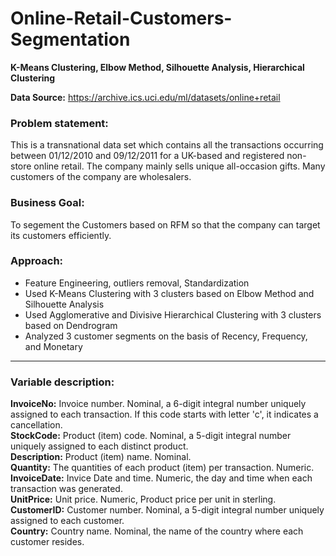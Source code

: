 # Online-Retail-Customers-Segmentation
**K-Means Clustering, Elbow Method, Silhouette Analysis, Hierarchical Clustering** 

**Data Source:** https://archive.ics.uci.edu/ml/datasets/online+retail

### Problem statement:
This is a transnational data set which contains all the transactions occurring between 01/12/2010 and 09/12/2011 for a UK-based and registered non-store online retail. The company mainly sells unique all-occasion gifts. Many customers of the company are wholesalers.

### Business Goal:
To segement the Customers based on RFM so that the company can target its customers efficiently.                     

### Approach:
- Feature Engineering, outliers removal, Standardization
- Used K-Means Clustering with 3 clusters based on Elbow Method and Silhouette Analysis
- Used Agglomerative and Divisive Hierarchical Clustering with 3 clusters based on Dendrogram
- Analyzed 3 customer segments on the basis of Recency, Frequency, and Monetary

------------------------------------------------------
### Variable description:

**InvoiceNo:** Invoice number. Nominal, a 6-digit integral number uniquely assigned to each transaction. If this code starts with letter 'c', it indicates a cancellation.         
**StockCode:** Product (item) code. Nominal, a 5-digit integral number uniquely assigned to each distinct product.          
**Description:** Product (item) name. Nominal.           
**Quantity:** The quantities of each product (item) per transaction. Numeric.                   
**InvoiceDate:** Invice Date and time. Numeric, the day and time when each transaction was generated.                         
**UnitPrice:** Unit price. Numeric, Product price per unit in sterling.                                     
**CustomerID:** Customer number. Nominal, a 5-digit integral number uniquely assigned to each customer.                               
**Country:** Country name. Nominal, the name of the country where each customer resides.                                              



